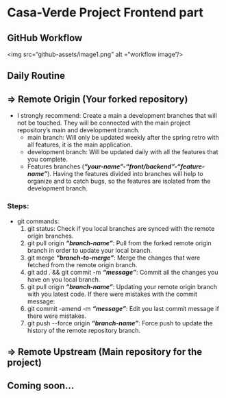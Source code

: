 # Casa-Verde Project Frontend part

## GitHub Workflow

<img src=“github-assets/image1.png” alt =“workflow image”/>

## Daily Routine

## => Remote Origin (Your forked repository)

- I strongly recommend: Create a main a development branches that will not be touched. They will be connected with the main project repository’s main and development branch.
  - main branch: Will only be updated weekly after the spring retro with all features, it is the main application.
  - development branch: Will be updated daily with all the features that you complete.
  - Features branches (**_“your-name”-“front/backend”-“feature-name”_**). Having the features divided into branches will help to organize and to catch bugs, so the features are isolated from the development branch.

### Steps:

- git commands:
  1. git status: Check if you local branches are synced with the remote origin branches.
  2. git pull origin **_“branch-name”_**: Pull from the forked remote origin branch in order to update your local branch.
  3. git merge **_“branch-to-merge”_**: Merge the changes that were fetched from the remote origin branch.
  4. git add . && git commit -m **_“message”_**: Commit all the changes you have on you local branch.
  5. git pull origin **_“branch-name”_**: Updating your remote origin branch with you latest code.
     If there were mistakes with the commit message:
  6. git commit -amend -m **_“message”_**: Edit you last commit message if there were mistakes.
  7. git push --force origin **_“branch-name”_**: Force push to update the history of the remote repository branch.

## => Remote Upstream (Main repository for the project)

<h2>Coming soon...</h2>
